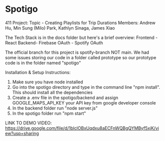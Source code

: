 # Spotigo
411 Project: Topic - Creating Playlists for Trip Durations 
Members: Andrew Hu, Min Sung (Milo) Park, Kathlyn Sinaga, James Xiao

The Tech Stack is in the docs folder but here's a brief overview: 
Frontend - React
Backend- Firebase
OAuth - Spotify OAuth

The official branch for this project is spotify-branch NOT main.
We had some issues storing our code in a folder called prototype so our prototype code is in the folder named "spotigo"

Installation & Setup Instructions:
1) Make sure you have node installed
2) Go into the spotigo directory and type in the command line "npm install". This should install all the dependencies
3) Create a .env file in the spotigo/backend and assign GOOGLE_MAPS_API_KEY your API key from google developer console
4) In the backend folder run "node server.js"
5) In the spotigo folder run "npm start"

LINK TO DEMO VIDEO: https://drive.google.com/file/d/1blclOBxUqdxu8aECFnWQBgQYMByf5xjK/view?usp=sharing



